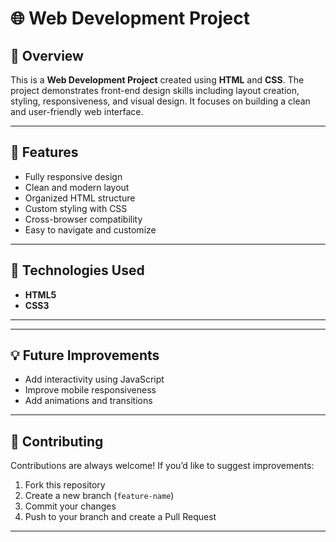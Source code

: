
# 🌐 Web Development Project

## 📘 Overview

This is a **Web Development Project** created using **HTML** and **CSS**.
The project demonstrates front-end design skills including layout creation, styling, responsiveness, and visual design.
It focuses on building a clean and user-friendly web interface.

---

## 🚀 Features

* Fully responsive design
* Clean and modern layout
* Organized HTML structure
* Custom styling with CSS
* Cross-browser compatibility
* Easy to navigate and customize

---

## 🧰 Technologies Used

* **HTML5**
* **CSS3**

---

---

## 💡 Future Improvements

* Add interactivity using JavaScript
* Improve mobile responsiveness
* Add animations and transitions

---

## 🤝 Contributing

Contributions are always welcome!
If you’d like to suggest improvements:

1. Fork this repository
2. Create a new branch (`feature-name`)
3. Commit your changes
4. Push to your branch and create a Pull Request

---
